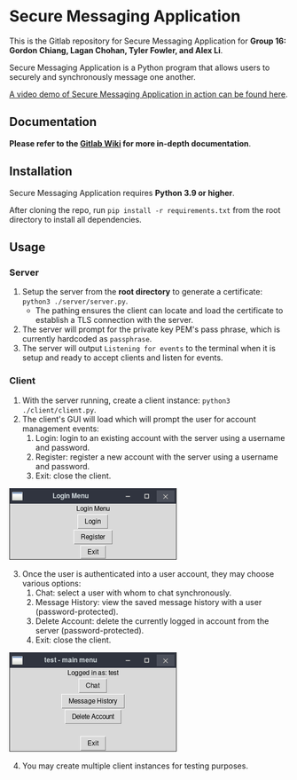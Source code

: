 # Secure Messaging Application

This is the Gitlab repository for Secure Messaging Application for **Group 16: Gordon Chiang, Lagan Chohan, Tyler Fowler, and Alex Li**.

Secure Messaging Application is a Python program that allows users to securely and synchronously message one another.

[A video demo of Secure Messaging Application in action can be found here](https://gitlab.csc.uvic.ca/courses/2021091/SENG360/teams/group-16/sma/-/blob/main/doc/Demo_Video.mp4).

## Documentation

**Please refer to the [Gitlab Wiki](https://gitlab.csc.uvic.ca/courses/2021091/SENG360/teams/group-16/sm/-/wikis/home) for more in-depth documentation**.

## Installation

Secure Messaging Application requires **Python 3.9 or higher**.

After cloning the repo, run `pip install -r requirements.txt` from the root directory to install all dependencies.

## Usage

### Server

1. Setup the server from the **root directory** to generate a certificate: `python3 ./server/server.py`.
    * The pathing ensures the client can locate and load the certificate to establish a TLS connection with the server.
2. The server will prompt for the private key PEM's pass phrase, which is currently hardcoded as `passphrase`.
3. The server will output `Listening for events` to the terminal when it is setup and ready to accept clients and listen for events.

### Client

1. With the server running, create a client instance: `python3 ./client/client.py`.
2. The client's GUI will load which will prompt the user for account management events:
    1. Login: login to an existing account with the server using a username and password.
    2. Register: register a new account with the server using a username and password.
    3. Exit: close the client.

![Screenshot of the login menu](doc/login_menu_example.png)

3. Once the user is authenticated into a user account, they may choose various options:
    1. Chat: select a user with whom to chat synchronously.
    2. Message History: view the saved message history with a user (password-protected).
    3. Delete Account: delete the currently logged in account from the server (password-protected).
    4. Exit: close the client.

![Screenshot of the main menu](doc/main_menu_example.png)

4. You may create multiple client instances for testing purposes.
